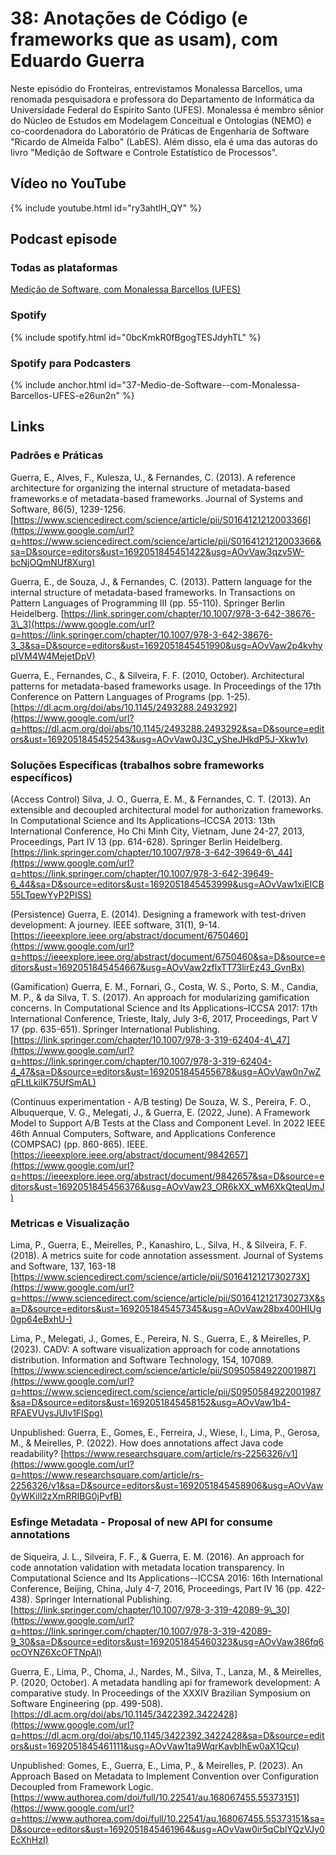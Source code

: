 # 38: Anotações de Código (e frameworks que as usam), com Eduardo Guerra


Neste episódio do Fronteiras, entrevistamos Monalessa Barcellos, uma renomada pesquisadora e professora do Departamento de Informática da Universidade Federal do Espírito Santo (UFES). Monalessa é membro sênior do Núcleo de Estudos em Modelagem Conceitual e Ontologias (NEMO) e co-coordenadora do Laboratório de Práticas de Engenharia de Software "Ricardo de Almeida Falbo" (LabES). Além disso, ela é uma das autoras do livro "Medição de Software e Controle Estatístico de Processos".


## Vídeo no YouTube

{% include youtube.html id="ry3ahtlH_QY" %}

## Podcast episode

### Todas as plataformas

[Medição de Software, com Monalessa Barcellos (UFES)](https://podcasters.spotify.com/pod/show/fronteirases/episodes/37-Medio-de-Software--com-Monalessa-Barcellos-UFES-e26un2n)


### Spotify

{% include spotify.html id="0bcKmkR0fBgogTESJdyhTL" %}

### Spotify para Podcasters

{% include anchor.html id="37-Medio-de-Software--com-Monalessa-Barcellos-UFES-e26un2n" %}


## Links

### Padrões e Práticas  
  
Guerra, E., Alves, F., Kulesza, U., & Fernandes, C. (2013). A reference architecture for organizing the internal structure of metadata-based frameworks.e of metadata-based frameworks. Journal of Systems and Software, 86(5), 1239-1256. [https://www.sciencedirect.com/science/article/pii/S0164121212003366](https://www.google.com/url?q=https://www.sciencedirect.com/science/article/pii/S0164121212003366&sa=D&source=editors&ust=1692051845451422&usg=AOvVaw3qzv5W-bcNjOQmNUf8Xurg)  
  
Guerra, E., de Souza, J., & Fernandes, C. (2013). Pattern language for the internal structure of metadata-based frameworks. In Transactions on Pattern Languages of Programming III (pp. 55-110). Springer Berlin Heidelberg. [https://link.springer.com/chapter/10.1007/978-3-642-38676-3\_3](https://www.google.com/url?q=https://link.springer.com/chapter/10.1007/978-3-642-38676-3_3&sa=D&source=editors&ust=1692051845451990&usg=AOvVaw2p4kvhypIVM4W4MejetDpV)  

Guerra, E., Fernandes, C., & Silveira, F. F. (2010, October). Architectural patterns for metadata-based frameworks usage. In Proceedings of the 17th Conference on Pattern Languages of Programs (pp. 1-25).
[https://dl.acm.org/doi/abs/10.1145/2493288.2493292](https://www.google.com/url?q=https://dl.acm.org/doi/abs/10.1145/2493288.2493292&sa=D&source=editors&ust=1692051845452543&usg=AOvVaw0J3C_ySheJHkdP5J-Xkw1v) 

### Soluções Específicas (trabalhos sobre frameworks específicos)

(Access Control) Silva, J. O., Guerra, E. M., & Fernandes, C. T. (2013). An extensible and decoupled architectural model for authorization frameworks. In Computational Science and Its Applications–ICCSA 2013: 13th International Conference, Ho Chi Minh City, Vietnam, June 24-27, 2013, Proceedings, Part IV 13 (pp. 614-628). Springer Berlin Heidelberg.
[https://link.springer.com/chapter/10.1007/978-3-642-39649-6\_44](https://www.google.com/url?q=https://link.springer.com/chapter/10.1007/978-3-642-39649-6_44&sa=D&source=editors&ust=1692051845453999&usg=AOvVaw1xiEICB55LTqewYyP2PISS)

(Persistence) Guerra, E. (2014). Designing a framework with test-driven development: A journey. IEEE software, 31(1), 9-14.  
[https://ieeexplore.ieee.org/abstract/document/6750460](https://www.google.com/url?q=https://ieeexplore.ieee.org/abstract/document/6750460&sa=D&source=editors&ust=1692051845454667&usg=AOvVaw2zflxTT73lirEz43_GvnBx) 

(Gamification) Guerra, E. M., Fornari, G., Costa, W. S., Porto, S. M., Candia, M. P., & da Silva, T. S. (2017). An approach for modularizing gamification concerns. In Computational Science and Its Applications–ICCSA 2017: 17th International Conference, Trieste, Italy, July 3-6, 2017, Proceedings, Part V 17 (pp. 635-651). Springer International Publishing.
[https://link.springer.com/chapter/10.1007/978-3-319-62404-4\_47](https://www.google.com/url?q=https://link.springer.com/chapter/10.1007/978-3-319-62404-4_47&sa=D&source=editors&ust=1692051845455678&usg=AOvVaw0n7wZqFLtLkiIK75UfSmAL)

(Continuus experimentation - A/B testing) De Souza, W. S., Pereira, F. O., Albuquerque, V. G., Melegati, J., & Guerra, E. (2022, June). A Framework Model to Support A/B Tests at the Class and Component Level. In 2022 IEEE 46th Annual Computers, Software, and Applications Conference (COMPSAC) (pp. 860-865). IEEE.  
[https://ieeexplore.ieee.org/abstract/document/9842657](https://www.google.com/url?q=https://ieeexplore.ieee.org/abstract/document/9842657&sa=D&source=editors&ust=1692051845456376&usg=AOvVaw23_OR6kXX_wM6XkQteqUmJ) 

### Metricas e Visualização  
  
Lima, P., Guerra, E., Meirelles, P., Kanashiro, L., Silva, H., & Silveira, F. F. (2018). A metrics suite for code annotation assessment. Journal of Systems and Software, 137, 163-18
[https://www.sciencedirect.com/science/article/pii/S016412121730273X](https://www.google.com/url?q=https://www.sciencedirect.com/science/article/pii/S016412121730273X&sa=D&source=editors&ust=1692051845457345&usg=AOvVaw28bx400HIUg0gp64eBxhU-)

Lima, P., Melegati, J., Gomes, E., Pereira, N. S., Guerra, E., & Meirelles, P. (2023). CADV: A software visualization approach for code annotations distribution. Information and Software Technology, 154, 107089.
[https://www.sciencedirect.com/science/article/pii/S0950584922001987](https://www.google.com/url?q=https://www.sciencedirect.com/science/article/pii/S0950584922001987&sa=D&source=editors&ust=1692051845458152&usg=AOvVaw1b4-RFAEVUysJUlv1FlSpg)

Unpublished: Guerra, E., Gomes, E., Ferreira, J., Wiese, I., Lima, P., Gerosa, M., & Meirelles, P. (2022). How does annotations affect Java code readability?
[https://www.researchsquare.com/article/rs-2256326/v1](https://www.google.com/url?q=https://www.researchsquare.com/article/rs-2256326/v1&sa=D&source=editors&ust=1692051845458906&usg=AOvVaw0yWKill2zXmRRIBG0jPvfB)   

### Esfinge Metadata - Proposal of new API for consume annotations

de Siqueira, J. L., Silveira, F. F., & Guerra, E. M. (2016). An approach for code annotation validation with metadata location transparency. In Computational Science and Its Applications--ICCSA 2016: 16th International Conference, Beijing, China, July 4-7, 2016, Proceedings, Part IV 16 (pp. 422-438). Springer International Publishing.
[https://link.springer.com/chapter/10.1007/978-3-319-42089-9\_30](https://www.google.com/url?q=https://link.springer.com/chapter/10.1007/978-3-319-42089-9_30&sa=D&source=editors&ust=1692051845460323&usg=AOvVaw386fq6ocOYNZ6XcOFTNpAl) 

Guerra, E., Lima, P., Choma, J., Nardes, M., Silva, T., Lanza, M., & Meirelles, P. (2020, October). A metadata handling api for framework development: A comparative study. In Proceedings of the XXXIV Brazilian Symposium on Software Engineering (pp. 499-508).
[https://dl.acm.org/doi/abs/10.1145/3422392.3422428](https://www.google.com/url?q=https://dl.acm.org/doi/abs/10.1145/3422392.3422428&sa=D&source=editors&ust=1692051845461111&usg=AOvVaw1ta9WqrKavbIhEw0aX1Qcu) 

Unpublished: Gomes, E., Guerra, E., Lima, P., & Meirelles, P. (2023). An Approach Based on Metadata to Implement Convention over Configuration Decoupled from Framework Logic.
[https://www.authorea.com/doi/full/10.22541/au.168067455.55373151](https://www.google.com/url?q=https://www.authorea.com/doi/full/10.22541/au.168067455.55373151&sa=D&source=editors&ust=1692051845461964&usg=AOvVaw0ir5qCblYQzVJy0EcXhHzI)
